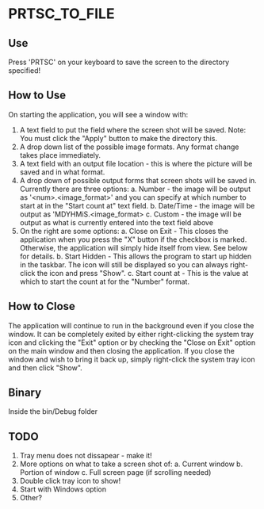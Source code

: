PRTSC_TO_FILE
=============

Use
---
Press 'PRTSC' on your keyboard to save the screen to the directory specified!

How to Use
----------
On starting the application, you will see a window with:
1. A text field to put the field where the screen shot will be saved.
      Note: You must click the "Apply" button to make the directory this.
2. A drop down list of the possible image formats. Any format change takes place immediately.
3. A text field with an output file location - this is where the picture will be saved and in what format.
4. A drop down of possible output forms that screen shots will be saved in. Currently there are three options:
      a. Number - the image will be output as '<directory>\<num>.<image_format>' and you can specify at which
                  number to start at in the "Start count at" text field.
      b. Date/Time - the image will be output as 'M<month>D<day>Y<year>H<hour>Mi<minute>S<second>.<image_format>
      c. Custom - the image will be output as what is currently entered into the text field above
5. On the right are some options:
      a. Close on Exit - This closes the application when you press the "X" button if the checkbox is marked.
      					 Otherwise, the application will simply hide itself from view. See below for details.
      b. Start Hidden - This allows the program to start up hidden in the taskbar. The icon will still be
      					displayed so you can always right-click the icon and press "Show".
      c. Start count at - This is the value at which to start the count at for the "Number" format.
      
How to Close
------------
The application will continue to run in the background even if you close the window.
It can be completely exited by either right-clicking the system tray icon and clicking the "Exit" option or by
checking the "Close on Exit" option on the main window and then closing the application.
If you close the window and wish to bring it back up, simply right-click the system tray icon and then click "Show".

Binary
------
Inside the bin/Debug folder

TODO
----
1. Tray menu does not dissapear - make it!
2. More options on what to take a screen shot of:
      a. Current window
      b. Portion of window
      c. Full screen page (if scrolling needed)
3. Double click tray icon to show!
4. Start with Windows option
5. Other?
